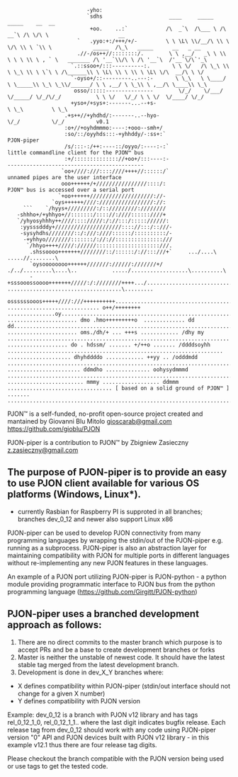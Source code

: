 ```                                                                                                                                     
                         -yho:                                                                                                       
                         `sdhs                     ____     _____   _____    __  __                                                  
                          +oo.    ..:`            /\  _`\  /\___ \ /\  __`\ /\ \/\ \                      __                         
                      `   .yyo:+:/+++/+/-         \ \ \L\ \\/__/\ \\ \ \/\ \\ \ `\\ \             _____  /\_\   _____      __   _ __ 
                      .//-/os++//::::::::/.        \ \ ,__/   _\ \ \\ \ \ \ \\ \ , ` \   _______ /\ '__`\\/\ \ /\ '__`\  /'__`\/\`'_\
                    `.::ssoo+/:::----------:.       \ \ \/   /\ \_\ \\ \ \_\ \\ \ \`\ \ /\______\\ \ \L\ \\ \ \\ \ \L\ \/\  __/\ \ \/
                    `-oyso+/::---------..---:-       \ \_\   \ \____/ \ \_____\\ \_\ \_\\/______/ \ \ ,__/ \ \_\\ \ ,__/\ \____\\ \_\
                     osso/:::::---------------        \/_/    \/___/   \/_____/ \/_/\/_/           \ \ \/   \/_/ \ \ \/  \/____/ \/_/
                    +yso+/+sys+:-------...--+s-                                                     \ \_\         \ \_\              
                  .+s++//+yhdhd/:-------..--hyo-                                                     \/_/          \/_/          v0.1
                  :o+//+oyhdmmmo:----:+ooo--smh+/                                                                                    
                  :so/::/oyyhds:::-+yhhddy/-:ss+:`                                                                         PJON-piper
                  /s/:::-:/++:----::/oyyo/:----:-:`                                       little commandline client for the PJON™ bus
                  :+/:::::::::::::://+oo+/:::----:-                                       -------------------------------------------
                 `oo+////:///::::////++++//::::::/`                                              unnamed pipes are the user interface
                 ooo++++++/+////////////////::::/:                                           PJON™ bus is accessed over a serial port
                `+oo++++++////////////////////://-                                                                                   
              `oys++++++////://///////////////://:                                                                                   
     ```    `/hyys+/////////:/:://///////:////////                                                                                   
   -shhho+/+yhhyo+//:::::::/:::://:////::::::////+                                                                                   
   `/yhyosyhhhy++////:::://///:/://:::/::::://////:                                                                                  
    :yysssdddy+/////////////////////:::://:::/::///-                                                                                 
    -sysyhdhs////////::/:///:////::::::/::::::::::/-                                                                                 
     -+yhhyo////////:::::::/://://:::::::::::::::///                                                                                 
      `/hhyo++++/////://////::::::::::::::::::::///.                                                                                 
       .shssoooo+++++++////////::/::::::/://:::///+`     .../....\                          .....//........\                         
       `oysoooooooo++++++///////://////:///////+/   ./../.........\....\..           ...../..................\..........\            
       -+sssooossoooo+++++++/////:/:////////++++.../.........................../..../  ....................................\.........
           ossssssooos+++++////:///++++++++++........................................................................................
............................. o++/++++++++ ...............oy.........................................................................
...................... dmo .hmo+++++++++o  ............. dd  dd......................................................................
...................... oms./dh/+ ... +++s ............ /dhy my ......................................................................
................... do . hdssm/ ....... +/++o ....... /ddddsoyhh ....................................................................
.................... dhyhddddo ............ ++yy .. /odddmdd ........................................................................
....................... ddmdho .............. oohysydmmmd ...........................................................................
........................ mmmy .................. ddmmm ................................. [ based on a solid ground of PJON™ ] .......
.....................................................................................................................................
```
PJON™ is a self-funded, no-profit open-source project created and mantained by Giovanni Blu Mitolo gioscarab@gmail.com
https://github.com/gioblu/PJON

PJON-piper is a contribution to PJON™ by Zbigniew Zasieczny z.zasieczny@gmail.com

The purpose of PJON-piper is to provide an easy to use PJON client available for various OS platforms (Windows, Linux*).
------------------------------------------------------------------------------------------------------------------------
* currently Rasbian for Raspberry PI is supproted in all branches; branches dev_0_12 and newer also support Linux x86
 
PJON-piper can be used to develop PJON connectivity from many programming languages by wrapping the stdin/out of the PJON-piper
e.g. running as a subprocess. PJON-piper is also an abstraction layer for maintaining compatibility with PJON for multiple 
ports in different languages without re-implementing any new PJON features in these languages.

An example of a PJON port utilizing PJON-piper is PJON-python - a python module providing programmatic interface to PJON bus from
the python programming language (https://github.com/Girgitt/PJON-python)


PJON-piper uses a branched development approach as follows: 
-----------------------------------------------------------------
 
1. There are no direct commits to the master branch which purpose is to accept PRs and be a base to create development branches or forks 
2. Master is neither the unstable of newest code. It should have the latest stable tag merged from the latest development branch.
3. Development is done in dev_X_Y branches where:
- X defines compatibility within PJON-piper (stdin/out interface should not change for a given X number)
- Y defines compatibility with PJON version 

Example: dev_0_12 is a branch with PJON v12 library and has tags rel_0_12_1_0, rel_0_12_1_1.. where the last digit indicates bugfix release. Each release tag from dev_0_12 should work with any code using PJON-piper version "0" API and PJON devices built with PJON v12 library - in this example v12.1 thus there are four release tag digits. 

Please checkout the branch compatible with the PJON version being used or use tags to get the tested code. 
